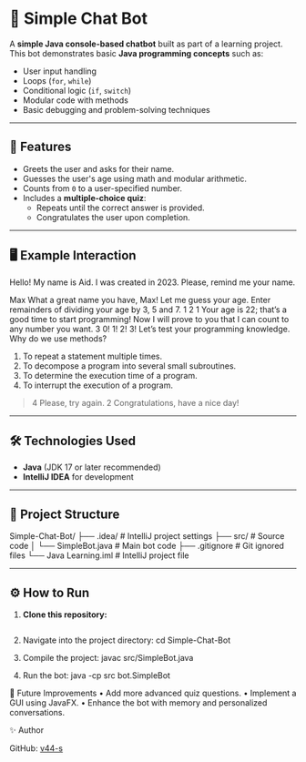# 🤖 Simple Chat Bot

A **simple Java console-based chatbot** built as part of a learning project.  
This bot demonstrates basic **Java programming concepts** such as:

- User input handling  
- Loops (`for`, `while`)  
- Conditional logic (`if`, `switch`)  
- Modular code with methods  
- Basic debugging and problem-solving techniques

---

## 🚀 Features
- Greets the user and asks for their name.
- Guesses the user's age using math and modular arithmetic.
- Counts from `0` to a user-specified number.
- Includes a **multiple-choice quiz**:
  - Repeats until the correct answer is provided.
  - Congratulates the user upon completion.

---

## 🖥️ Example Interaction

Hello! My name is Aid.
I was created in 2023.
Please, remind me your name.

Max
What a great name you have, Max!
Let me guess your age.
Enter remainders of dividing your age by 3, 5 and 7.
1
2
1
Your age is 22; that’s a good time to start programming!
Now I will prove to you that I can count to any number you want.
3
0!
1!
2!
3!
Let’s test your programming knowledge.
Why do we use methods?

1.	To repeat a statement multiple times.
2.	To decompose a program into several small subroutines.
3.	To determine the execution time of a program.
4.	To interrupt the execution of a program.

> 4
Please, try again.
> 2
Congratulations, have a nice day!

---

## 🛠️ Technologies Used

- **Java** (JDK 17 or later recommended)
- **IntelliJ IDEA** for development

---

## 📂 Project Structure

Simple-Chat-Bot/
├── .idea/               # IntelliJ project settings
├── src/                 # Source code
│   └── SimpleBot.java   # Main bot code
├── .gitignore           # Git ignored files
└── Java Learning.iml    # IntelliJ project file

---

## ⚙️ How to Run

1. **Clone this repository:**
   ```bash git clone https://github.com/v44-s/Simple-Chat-Bot.git

2. Navigate into the project directory:	
   cd Simple-Chat-Bot

3. Compile the project:
 javac src/SimpleBot.java

4. Run the bot:
java -cp src bot.SimpleBot

🌟 Future Improvements
	•	Add more advanced quiz questions.
	•	Implement a GUI using JavaFX.
	•	Enhance the bot with memory and personalized conversations.

 ✨ Author

GitHub: [v44-s](https://github.com/v44-s)





